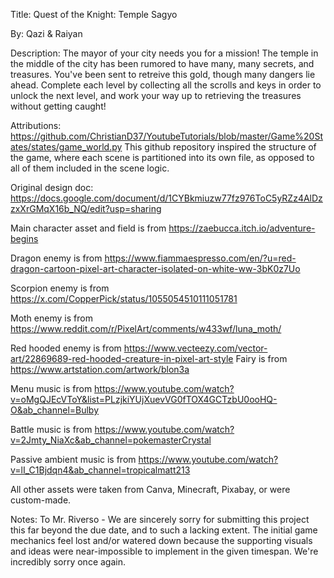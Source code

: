 Title: Quest of the Knight: Temple Sagyo

By: Qazi & Raiyan

Description:
The mayor of your city needs you for a mission! The temple in the middle of the city has been rumored to have many, many secrets, and treasures. You've been sent to retreive this gold, though many dangers lie ahead. Complete each level by collecting all the scrolls and keys in order to unlock the next level, and work your way up to retrieving the treasures without getting caught! 

Attributions:
https://github.com/ChristianD37/YoutubeTutorials/blob/master/Game%20States/states/game_world.py 
This github repository inspired the structure of the game, where each scene is partitioned into its own file, as opposed to all of them included in the scene logic.

Original design doc: https://docs.google.com/document/d/1CYBkmiuzw77fz976ToC5yRZz4AlDzzxXrGMqX16b_NQ/edit?usp=sharing 

Main character asset and field is from https://zaebucca.itch.io/adventure-begins 

Dragon enemy is from 
https://www.fiammaespresso.com/en/?u=red-dragon-cartoon-pixel-art-character-isolated-on-white-ww-3bK0z7Uo

Scorpion enemy is from https://x.com/CopperPick/status/1055054510111051781 

Moth enemy is from https://www.reddit.com/r/PixelArt/comments/w433wf/luna_moth/

Red hooded enemy is from https://www.vecteezy.com/vector-art/22869689-red-hooded-creature-in-pixel-art-style 
Fairy is from https://www.artstation.com/artwork/blon3a

Menu music is from 
https://www.youtube.com/watch?v=oMgQJEcVToY&list=PLzjkiYUjXuevVG0fTOX4GCTzbU0ooHQ-O&ab_channel=Bulby

Battle music is from https://www.youtube.com/watch?v=2Jmty_NiaXc&ab_channel=pokemasterCrystal

Passive ambient music is from https://www.youtube.com/watch?v=lI_C1Bjdqn4&ab_channel=tropicalmatt213

All other assets were taken from Canva, Minecraft, Pixabay, or were custom-made.

Notes:
To Mr. Riverso - We are sincerely sorry for submitting this project this far beyond the due date, and to such a lacking extent. The initial game mechanics feel lost and/or watered down because the supporting visuals and ideas were near-impossible to implement in the given timespan. We're incredibly sorry once again.